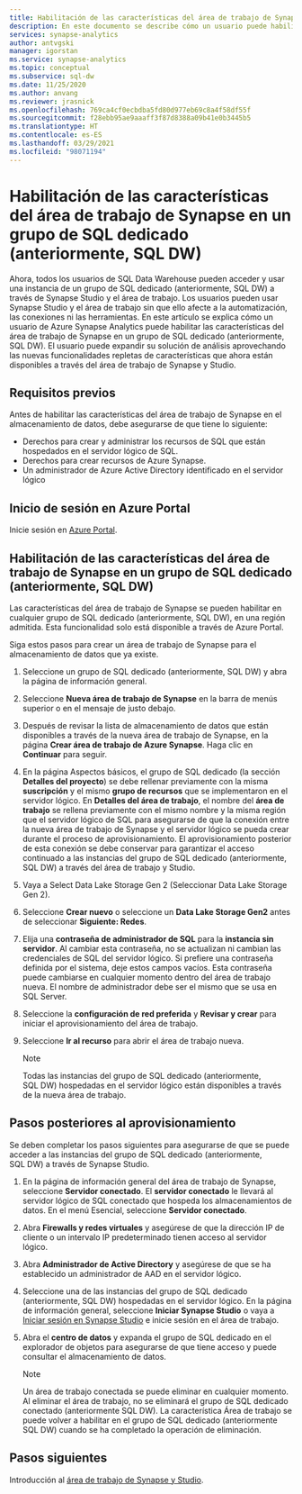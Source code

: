 ```yaml
---
title: Habilitación de las características del área de trabajo de Synapse
description: En este documento se describe cómo un usuario puede habilitar las características del área de trabajo de Synapse en un grupo de SQL dedicado (anteriormente, SQL DW).
services: synapse-analytics
author: antvgski
manager: igorstan
ms.service: synapse-analytics
ms.topic: conceptual
ms.subservice: sql-dw
ms.date: 11/25/2020
ms.author: anvang
ms.reviewer: jrasnick
ms.openlocfilehash: 769ca4cf0ecbdba5fd80d977eb69c8a4f58df55f
ms.sourcegitcommit: f28ebb95ae9aaaff3f87d8388a09b41e0b3445b5
ms.translationtype: HT
ms.contentlocale: es-ES
ms.lasthandoff: 03/29/2021
ms.locfileid: "98071194"
---
```

# <a name="enabling-synapse-workspace-features-for-a-dedicated-sql-pool-formerly-sql-dw"></a>Habilitación de las características del área de trabajo de Synapse en un grupo de SQL dedicado (anteriormente, SQL DW)

Ahora, todos los usuarios de SQL Data Warehouse pueden acceder y usar una instancia de un grupo de SQL dedicado (anteriormente, SQL DW) a través de Synapse Studio y el área de trabajo. Los usuarios pueden usar Synapse Studio y el área de trabajo sin que ello afecte a la automatización, las conexiones ni las herramientas. En este artículo se explica cómo un usuario de Azure Synapse Analytics puede habilitar las características del área de trabajo de Synapse en un grupo de SQL dedicado (anteriormente, SQL DW). El usuario puede expandir su solución de análisis aprovechando las nuevas funcionalidades repletas de características que ahora están disponibles a través del área de trabajo de Synapse y Studio.   

## <a name="prerequisites"></a>Requisitos previos
Antes de habilitar las características del área de trabajo de Synapse en el almacenamiento de datos, debe asegurarse de que tiene lo siguiente:
- Derechos para crear y administrar los recursos de SQL que están hospedados en el servidor lógico de SQL.
- Derechos para crear recursos de Azure Synapse.
- Un administrador de Azure Active Directory identificado en el servidor lógico

## <a name="sign-in-to-the-azure-portal"></a>Inicio de sesión en Azure Portal

Inicie sesión en [Azure Portal](https://portal.azure.com/).

## <a name="enabling-synapse-workspace-features-for-an-existing-dedicated-sql-pool-formerly-sql-dw"></a>Habilitación de las características del área de trabajo de Synapse en un grupo de SQL dedicado (anteriormente, SQL DW)

Las características del área de trabajo de Synapse se pueden habilitar en cualquier grupo de SQL dedicado (anteriormente, SQL DW), en una región admitida. Esta funcionalidad solo está disponible a través de Azure Portal.

Siga estos pasos para crear un área de trabajo de Synapse para el almacenamiento de datos que ya existe.
1. Seleccione un grupo de SQL dedicado (anteriormente, SQL DW) y abra la página de información general.
2. Seleccione **Nueva área de trabajo de Synapse** en la barra de menús superior o en el mensaje de justo debajo.
3. Después de revisar la lista de almacenamiento de datos que están disponibles a través de la nueva área de trabajo de Synapse, en la página **Crear área de trabajo de Azure Synapse**. Haga clic en **Continuar** para seguir.
4. En la página Aspectos básicos, el grupo de SQL dedicado (la sección **Detalles del proyecto**) se debe rellenar previamente con la misma **suscripción** y el mismo **grupo de recursos** que se implementaron en el servidor lógico. En **Detalles del área de trabajo**, el nombre del **área de trabajo** se rellena previamente con el mismo nombre y la misma región que el servidor lógico de SQL para asegurarse de que la conexión entre la nueva área de trabajo de Synapse y el servidor lógico se pueda crear durante el proceso de aprovisionamiento. El aprovisionamiento posterior de esta conexión se debe conservar para garantizar el acceso continuado a las instancias del grupo de SQL dedicado (anteriormente, SQL DW) a través del área de trabajo y Studio.
5. Vaya a Select Data Lake Storage Gen 2 (Seleccionar Data Lake Storage Gen 2).
6. Seleccione **Crear nuevo** o seleccione un **Data Lake Storage Gen2** antes de seleccionar **Siguiente: Redes**.
7. Elija una **contraseña de administrador de SQL** para la **instancia sin servidor**. Al cambiar esta contraseña, no se actualizan ni cambian las credenciales de SQL del servidor lógico. Si prefiere una contraseña definida por el sistema, deje estos campos vacíos. Esta contraseña puede cambiarse en cualquier momento dentro del área de trabajo nueva. El nombre de administrador debe ser el mismo que se usa en SQL Server.
8. Seleccione la **configuración de red preferida** y **Revisar y crear** para iniciar el aprovisionamiento del área de trabajo.
9. Seleccione **Ir al recurso** para abrir el área de trabajo nueva.

    > [!NOTE]
    > Todas las instancias del grupo de SQL dedicado (anteriormente, SQL DW) hospedadas en el servidor lógico están disponibles a través de la nueva área de trabajo.

## <a name="post-provisioning-steps"></a>Pasos posteriores al aprovisionamiento
Se deben completar los pasos siguientes para asegurarse de que se puede acceder a las instancias del grupo de SQL dedicado (anteriormente, SQL DW) a través de Synapse Studio.
1. En la página de información general del área de trabajo de Synapse, seleccione **Servidor conectado**. El **servidor conectado** le llevará al servidor lógico de SQL conectado que hospeda los almacenamientos de datos. En el menú Esencial, seleccione **Servidor conectado**.
2. Abra **Firewalls y redes virtuales** y asegúrese de que la dirección IP de cliente o un intervalo IP predeterminado tienen acceso al servidor lógico.
3. Abra **Administrador de Active Directory** y asegúrese de que se ha establecido un administrador de AAD en el servidor lógico.
4. Seleccione una de las instancias del grupo de SQL dedicado (anteriormente, SQL DW) hospedadas en el servidor lógico. En la página de información general, seleccione **Iniciar Synapse Studio** o vaya a [Iniciar sesión en Synapse Studio](https://web.azuresynapse.net) e inicie sesión en el área de trabajo.

5. Abra el **centro de datos** y expanda el grupo de SQL dedicado en el explorador de objetos para asegurarse de que tiene acceso y puede consultar el almacenamiento de datos.

    > [!NOTE] 
    > Un área de trabajo conectada se puede eliminar en cualquier momento. Al eliminar el área de trabajo, no se eliminará el grupo de SQL dedicado conectado (anteriormente SQL DW). La característica Área de trabajo se puede volver a habilitar en el grupo de SQL dedicado (anteriormente SQL DW) cuando se ha completado la operación de eliminación.

## <a name="next-steps"></a>Pasos siguientes
Introducción al [área de trabajo de Synapse y Studio](../get-started.md).
